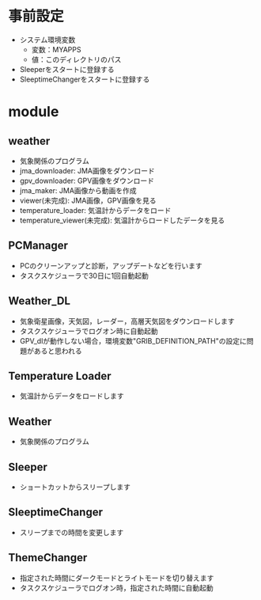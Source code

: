 # 事前設定
* システム環境変数
   - 変数：MYAPPS
   - 値：このディレクトリのパス
* Sleeperをスタートに登録する
* SleeptimeChangerをスタートに登録する

# module
## weather
* 気象関係のプログラム
* jma_downloader: JMA画像をダウンロード
* gpv_downloader: GPV画像をダウンロード
* jma_maker: JMA画像から動画を作成
* viewer(未完成): JMA画像，GPV画像を見る
* temperature_loader: 気温計からデータをロード
* temperature_viewer(未完成): 気温計からロードしたデータを見る


## PCManager
* PCのクリーンアップと診断，アップデートなどを行います 
* タスクスケジューラで30日に1回自動起動

## Weather_DL
* 気象衛星画像，天気図，レーダー，高層天気図をダウンロードします 
* タスクスケジューラでログオン時に自動起動
* GPV_dlが動作しない場合，環境変数"GRIB_DEFINITION_PATH"の設定に問題があると思われる

## Temperature Loader
* 気温計からデータをロードします

## Weather
* 気象関係のプログラム

## Sleeper
* ショートカットからスリープします 

## SleeptimeChanger
* スリープまでの時間を変更します

## ThemeChanger
* 指定された時間にダークモードとライトモードを切り替えます 
* タスクスケジューラでログオン時，指定された時間に自動起動